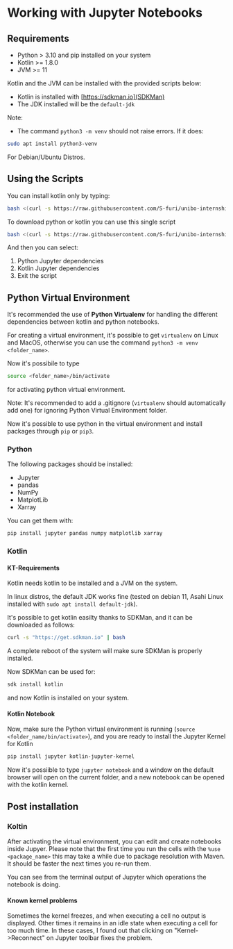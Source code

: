 # Working with Jupyter Notebooks
## Requirements
- Python > 3.10 and pip installed on your system
- Kotlin >= 1.8.0
- JVM >= 11

Kotlin and the JVM can be installed with  the provided scripts below:
- Kotlin is installed with [https://sdkman.io](SDKMan)
- The JDK installed will be the `default-jdk`

Note:
- The command `python3 -m venv` should not raise errors. If it does:
```bash
sudo apt install python3-venv
```
For Debian/Ubuntu Distros.

## Using the Scripts
You can install kotlin only by typing:
```bash
bash <(curl -s https://raw.githubusercontent.com/S-furi/unibo-internship/main/scripts/install_kotlin_notebook.sh)
```

To download python or kotlin you can use this single script
```bash
bash <(curl -s https://raw.githubusercontent.com/S-furi/unibo-internship/main/scripts/interactive_install.sh)
```
And then you can select:
1. Python Jupyter dependencies
2. Kotlin Jupyter dependencies
3. Exit the script

## Python Virtual Environment
It's recommended the use of **Python Virtualenv** for handling
the different dependencies between kotlin and python notebooks.

For creating a virtual environment, it's possible to get
`virtualenv` on Linux and MacOS, otherwise you can use
the command `python3 -m venv <folder_name>`.

Now it's possibile to type
```bash
source <folder_name>/bin/activate
```
for activating python virtual environment.

Note: It's recommended to add a .gitignore (`virtualenv` should
automatically add one) for ignoring Python Virtual Environment
folder.

Now it's possible to use python in the virtual environment and 
install packages through `pip` or `pip3`. 

### Python
The following packages should be installed:
- Jupyter
- pandas
- NumPy
- MatplotLib
- Xarray

You can get them with:
```bash
pip install jupyter pandas numpy matplotlib xarray
```

### Kotlin
#### KT-Requirements
Kotlin needs kotlin to be installed and a JVM on the system.

In linux distros, the default JDK works fine 
(tested on debian 11, Asahi Linux installed with 
`sudo apt install default-jdk`).

It's possible to get kotlin easilty thanks to SDKMan,
and it can be downloaded as follows:

```bash
curl -s "https://get.sdkman.io" | bash
```

A complete reboot of the system will make sure SDKMan is 
properly installed.

Now SDKMan can be used for:
```bash
sdk install kotlin
```

and now Kotlin is installed on your system.

#### Kotlin Notebook
Now, make sure the Python virtual environment is running 
(`source <folder_name/bin/activate>`), and you are ready
to install the Jupyter Kernel for Kotlin

```bash
pip install jupyter kotlin-jupyter-kernel
```

Now it's possiible to type `jupyter notebook` and a 
window on the default browser will open on the current
folder, and a new notebook can be opened with the 
kotlin kernel.

## Post installation
### Koltin
After activating the virtual environment, you can edit and create notebooks
inside Jupyer.
Please note that the first time you run the cells with the `%use
<package_name>` this may take a while due to package resolution with Maven. It
should be faster the next times you re-run them.

You can see from the terminal output of Jupyter which operations the notebook
is doing.

#### Known kernel problems
Sometimes the kernel freezes, and when executing a cell no output is displayed.
Other times it remains in an idle state when executing a cell for too much
time. In these cases, I found out that clicking on "Kernel->Reconnect" on
Jupyter toolbar fixes the problem.
